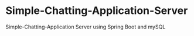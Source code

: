 # Simple-Chatting-Application-Server
Simple-Chatting-Application Server using Spring Boot and mySQL
